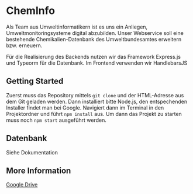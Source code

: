 # ChemInfo

Als Team aus Umweltinformatikern ist es uns ein Anliegen, Umweltmonitoringsysteme digital abzubilden.
Unser Webservice soll eine bestehende Chemikalien-Datenbank des Umweltbundesamtes erweitern bzw. erneuern.

Für die Realisierung des Backends nutzen wir das Framework Express.js und Typeorm für die Datenbank. Im Frontend verwenden wir HandlebarsJS

## Getting Started

Zuerst muss das Repository  mittels `git clone` und der HTML-Adresse aus dem Git geladen werden.
Dann installiert bitte Node.js, den entspechenden Installer findet man bei Google. Navigiert dann im Terminal in den Projektordner und führt `npm install` aus.
Um dann das Projekt zu starten muss noch `npm start` ausgeführt werden.

## Datenbank

Siehe Dokumentation

## More Information 

[Google Drive](https://drive.google.com/drive/folders/136wLcla9PJiPXw-M33A4eo4nh_z7Ofpl)
